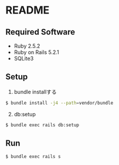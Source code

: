 # README

## Required Software
* Ruby 2.5.2
* Ruby on Rails 5.2.1
* SQLite3

## Setup

1. bundle installする
``` zsh
$ bundle install -j4 --path=vendor/bundle
```

2. db:setup
``` zsh
$ bundle exec rails db:setup
```

## Run

```
$ bundle exec rails s
```
